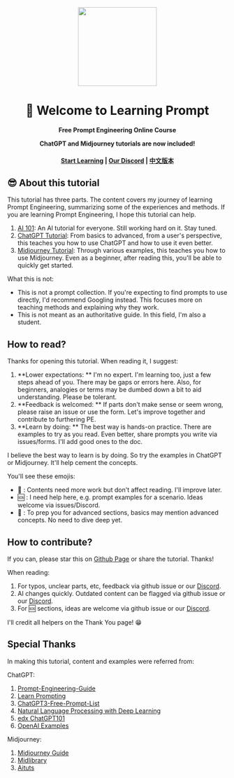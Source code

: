 <div align="center">
<img src="static/img/logo.svg" width="180px" />
<h1>👋 Welcome to Learning Prompt</h1>
<p>
   <strong>Free Prompt Engineering Online Course</strong>
</p>
<p>
   <strong>ChatGPT and Midjourney tutorials are now included!</strong>
</p>
<h4>
    <a href="https://learningprompt.wiki/">Start Learning</a>
    <span> | </span>
    <a href="https://discord.gg/esyCEGhmq9">Our Discord</a>
    <span> | </span>
    <a href="https://learningprompt.wiki/zh-Hans/docs/welcome">中文版本</a>
</h4>
</div>

## 😎 About this tutorial

This tutorial has three parts. The content covers my journey of learning Prompt Engineering, summarizing some of the experiences and methods. If you are learning Prompt Engineering, I hope this tutorial can help.

1. [AI 101](https://learningprompt.wiki/docs/ai-101): An AI tutorial for everyone. Still working hard on it. Stay tuned.
2. [ChatGPT Tutorial](https://learningprompt.wiki/docs/chatgpt-learning-path): From basics to advanced, from a user's perspective, this teaches you how to use ChatGPT and how to use it even better.
3. [Midjourney Tutorial](https://learningprompt.wiki/docs/midjourney-learning-path): Through various examples, this teaches you how to use Midjourney. Even as a beginner, after reading this, you'll be able to quickly get started.

What this is not:

- This is not a prompt collection. If you're expecting to find prompts to use directly, I'd recommend Googling instead. This focuses more on teaching methods and explaining why they work.
- This is not meant as an authoritative guide. In this field, I'm also a student.

## How to read?

Thanks for opening this tutorial. When reading it, I suggest:

1. **Lower expectations: ** I'm no expert. I'm learning too, just a few steps ahead of you. There may be gaps or errors here. Also, for beginners, analogies or terms may be dumbed down a bit to aid understanding. Please be tolerant.
2. **Feedback is welcomed: ** If parts don't make sense or seem wrong, please raise an issue or use the form. Let's improve together and contribute to furthering PE.
3. **Learn by doing: ** The best way is hands-on practice. There are examples to try as you read. Even better, share prompts you write via issues/forms. I'll add good ones to the doc.

I believe the best way to learn is by doing. So try the examples in ChatGPT or Midjourney. It'll help cement the concepts.

You'll see these emojis:

- 🚧 : Contents need more work but don't affect reading. I'll improve later.
- 🆘 : I need help here, e.g. prompt examples for a scenario. Ideas welcome via issues/Discord.
- 🔴 : To prep you for advanced sections, basics may mention advanced concepts. No need to dive deep yet.

## How to contribute?

If you can, please star this on [Github Page](https://github.com/thinkingjimmy/Learning-Prompt) or share the tutorial. Thanks!

When reading:

1. For typos, unclear parts, etc, feedback via github issue or our [Discord](https://discord.gg/B7Z7wjuUPg).
2. AI changes quickly. Outdated content can be flagged via github issue or our [Discord](https://discord.gg/B7Z7wjuUPg).
3. For 🆘 sections, ideas are welcome via github issue or our [Discord](https://discord.gg/B7Z7wjuUPg).

I'll credit all helpers on the Thank You page! 😁



## Special Thanks

In making this tutorial, content and examples were referred from:

ChatGPT:
1. [Prompt-Engineering-Guide](https://github.com/dair-ai/Prompt-Engineering-Guide)
2. [Learn Prompting](https://learnprompting.org/)
3. [ChatGPT3-Free-Prompt-List](https://github.com/mattnigh/ChatGPT3-Free-Prompt-List)
4. [Natural Language Processing with Deep Learning](http://web.stanford.edu/class/cs224n/slides/cs224n-2023-lecture11-prompting-rlhf.pdf)
5. [edx ChatGPT101](https://www.edx.org/course/introduction-to-chatgpt)
6. [OpenAI Examples](https://platform.openai.com/examples)

Midjourney:
1. [Midjourney Guide](https://docs.midjourney.com)
2. [Midlibrary](https://www.midlibrary.io/)
3. [Aituts](https://aituts.com/)
